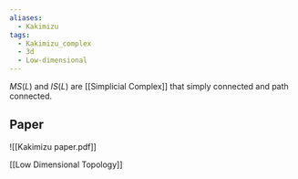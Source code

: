 ```yaml
---
aliases:
  - Kakimizu
tags:
  - Kakimizu_complex
  - 3d
  - Low-dimensional
---
```


$MS\left(L\right)$ and $IS\left(L\right)$ are [[Simplicial Complex]] that simply connected and path connected.


## Paper
![[Kakimizu paper.pdf]]

[[Low Dimensional Topology]]
